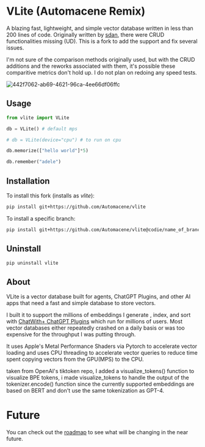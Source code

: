 # VLite (Automacene Remix)

A blazing fast, lightweight, and simple vector database written in less than 200 lines of code. Originally written by [sdan](https://github.com/sdan), there were CRUD functionalities missing (UD). This is a fork to add the support and fix several issues.

I'm not sure of the comparison methods originally used, but with the CRUD additions and the reworks associated with them, it's possible these comparitive metrics don't hold up. I do not plan on redoing any speed tests.

![442f7062-ab69-4621-96ca-4ee66df06ffc](https://github.com/sdan/vlite/assets/22898443/fc36481c-f1f6-4973-8461-6aef3a04486d)

## Usage

```python
from vlite import VLite

db = VLite() # default mps

# db = VLite(device="cpu") # to run on cpu

db.memorize(["hello world"]*5)

db.remember("adele")

```

## Installation

To install this fork (installs as *vlite*):

```bash
pip install git+https://github.com/Automacene/vlite
```

To install a specific branch:

```bash
pip install git+https://github.com/Automacene/vlite@codie/name_of_branch
```

## Uninstall

```bash
pip uninstall vlite
```

## About

VLite is a vector database built for agents, ChatGPT Plugins, and other AI apps that need a fast and simple database to store vectors. 

I built it to support the millions of embeddings I generate , index, and sort with [ChatWith+ ChatGPT Plugins](https://plugins.sdan.io/) which run for millions of users. Most vector databases either repeatedly crashed on a daily basis or was too expensive for the throughput I was putting through.

It uses Apple's Metal Performance Shaders via Pytorch to accelerate vector loading and uses CPU threading to accelerate vector queries to reduce time spent copying vectors from the GPU(MPS) to the CPU.


taken from OpenAI's tiktoken repo, I added a visualize_tokens() function to visualize BPE tokens, i made visualize_tokens to handle the output of the tokenizer.encode() function since the currently supported embeddings are based on BERT and don't use the same tokenization as GPT-4.

# Future

You can check out the [roadmap](./ROADMAP.md) to see what will be changing in the near future.
